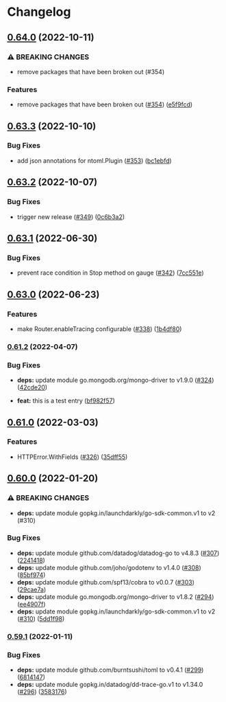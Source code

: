 # Changelog

## [0.64.0](https://github.com/netlify/netlify-commons/compare/v0.63.3...v0.64.0) (2022-10-11)


### ⚠ BREAKING CHANGES

* remove packages that have been broken out (#354)

### Features

* remove packages that have been broken out ([#354](https://github.com/netlify/netlify-commons/issues/354)) ([e5f9fcd](https://github.com/netlify/netlify-commons/commit/e5f9fcd9fbb68d37963ea6799cb4d8e006903c53))

## [0.63.3](https://github.com/netlify/netlify-commons/compare/v0.63.2...v0.63.3) (2022-10-10)


### Bug Fixes

* add json annotations for ntoml.Plugin ([#353](https://github.com/netlify/netlify-commons/issues/353)) ([bc1ebfd](https://github.com/netlify/netlify-commons/commit/bc1ebfd946871f11c9f6812548497bf5fb7b2203))

## [0.63.2](https://github.com/netlify/netlify-commons/compare/v0.63.1...v0.63.2) (2022-10-07)


### Bug Fixes

* trigger new release ([#349](https://github.com/netlify/netlify-commons/issues/349)) ([0c6b3a2](https://github.com/netlify/netlify-commons/commit/0c6b3a26d208970df44fd8535a537f06d46e4882))

## [0.63.1](https://github.com/netlify/netlify-commons/compare/v0.63.0...v0.63.1) (2022-06-30)


### Bug Fixes

* prevent race condition in Stop method on gauge ([#342](https://github.com/netlify/netlify-commons/issues/342)) ([7cc551e](https://github.com/netlify/netlify-commons/commit/7cc551e05a40409579636bccc485fcb725e6acac))

## [0.63.0](https://github.com/netlify/netlify-commons/compare/v0.62.0...v0.63.0) (2022-06-23)


### Features

* make Router.enableTracing configurable ([#338](https://github.com/netlify/netlify-commons/issues/338)) ([1b4df80](https://github.com/netlify/netlify-commons/commit/1b4df8001c2679f9885fc2eabdc2f74fa8fbfd0e))

### [0.61.2](https://github.com/netlify/netlify-commons/compare/v0.61.1...v0.61.2) (2022-04-07)


### Bug Fixes

* **deps:** update module go.mongodb.org/mongo-driver to v1.9.0 ([#324](https://github.com/netlify/netlify-commons/issues/324)) ([42cde20](https://github.com/netlify/netlify-commons/commit/42cde20b8049a705ffb503bd1098e94e1977c6ae))

* **feat:** this is a test entry ([bf982f57](https://github.com/netlify/netlify-commons/commit/bf982f574dcf33b4227adfd985037ef551ffdc17))

## [0.61.0](https://github.com/netlify/netlify-commons/compare/v0.60.1...v0.61.0) (2022-03-03)


### Features

* HTTPError.WithFields ([#326](https://github.com/netlify/netlify-commons/issues/326)) ([35dff55](https://github.com/netlify/netlify-commons/commit/35dff55f61dc72b8486f77ebe860c563cce46e87))

## [0.60.0](https://github.com/netlify/netlify-commons/compare/v0.59.1...v0.60.0) (2022-01-20)


### ⚠ BREAKING CHANGES

* **deps:** update module gopkg.in/launchdarkly/go-sdk-common.v1 to v2 (#310)

### Bug Fixes

* **deps:** update module github.com/datadog/datadog-go to v4.8.3 ([#307](https://github.com/netlify/netlify-commons/issues/307)) ([2241418](https://github.com/netlify/netlify-commons/commit/22414185c890dc3bfceb9998a5fb6531a28c6357))
* **deps:** update module github.com/joho/godotenv to v1.4.0 ([#308](https://github.com/netlify/netlify-commons/issues/308)) ([85bf974](https://github.com/netlify/netlify-commons/commit/85bf974ebd8b3f466e136368e33c4d59e8c7063a))
* **deps:** update module github.com/spf13/cobra to v0.0.7 ([#303](https://github.com/netlify/netlify-commons/issues/303)) ([29cae7a](https://github.com/netlify/netlify-commons/commit/29cae7afc618dad3b8fb1ab70377c51fcf862615))
* **deps:** update module go.mongodb.org/mongo-driver to v1.8.2 ([#294](https://github.com/netlify/netlify-commons/issues/294)) ([ee4907f](https://github.com/netlify/netlify-commons/commit/ee4907f0a71a2239075ce93701f8818942f9d751))
* **deps:** update module gopkg.in/launchdarkly/go-sdk-common.v1 to v2 ([#310](https://github.com/netlify/netlify-commons/issues/310)) ([5dd1f98](https://github.com/netlify/netlify-commons/commit/5dd1f98d43c23ab3a02641da5664352d1ea43111))

### [0.59.1](https://github.com/netlify/netlify-commons/compare/v0.59.0...v0.59.1) (2022-01-11)


### Bug Fixes

* **deps:** update module github.com/burntsushi/toml to v0.4.1 ([#299](https://github.com/netlify/netlify-commons/issues/299)) ([6814147](https://github.com/netlify/netlify-commons/commit/6814147f2a9d7770e5ff39f613f73e9964086935))
* **deps:** update module gopkg.in/datadog/dd-trace-go.v1 to v1.34.0 ([#296](https://github.com/netlify/netlify-commons/issues/296)) ([3583176](https://github.com/netlify/netlify-commons/commit/358317674fba72652d2c52a986ff58ace34b818c))
